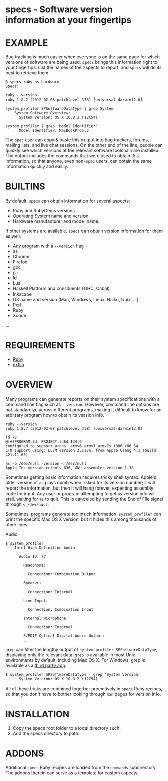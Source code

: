 # specs - Software version information at your fingertips

# EXAMPLE

Bug tracking is much easier when everyone is on the same page for which versions of software are being used. `specs` brings this information right to your fingertips. List the names of the aspects to report, and `specs` will do its best to retrieve them.

	$ specs ruby os hardware
	Specs:

	ruby --version
	ruby 1.8.7 (2012-02-08 patchlevel 358) [universal-darwin12.0]

	system_profiler SPSoftwareDataType | grep System
	    System Software Overview:
	      System Version: OS X 10.8.2 (12C54)

	system_profiler | grep 'Model Identifier'
	      Model Identifier: MacBookPro5,5

The `spec` user can copy & paste this output into bug trackers, forums, mailing lists, and live chat sessions. On the other end of the line, people can quickly see which versions of the relevant software toolchain are installed. The output includes the commands that were used to obtain this information, so that anyone, even non-`spec` users, can obtain the same information quickly and easily.

# BUILTINS

By default, `specs` can obtain information for several aspects:

* Ruby and RubyGems versions
* Operating System name and version
* Hardware manufacturer and model name

If other systems are available, `specs` can obtain version information for them as well.

* Any program with a `--version` flag
* as
* Chrome
* Firefox
* gcc
* g++
* ld
* Lua
* Haskell Platform and consituents (GHC, Cabal)
* Inkscape
* OS name and version (Mac, Windows, Linux, Haiku, Unix, ...)
* Perl
* Ruby
* Xcode

...

# REQUIREMENTS

* [Ruby](http://www.ruby-lang.org/)
* [extlib](http://rubygems.org/gems/extlib)

# OVERVIEW

Many programs can generate reports on their system specifications with a command line flag such as `--version`. However, command line options are not standardize across different programs, making it difficult to know for an arbitrary program how to obtain its version info.

	ruby --version
	ruby 1.8.7 (2012-02-08 patchlevel 358) [universal-darwin12.0]

	ld -v
	@(#)PROGRAM:ld  PROJECT:ld64-134.9
	configured to support archs: armv6 armv7 armv7s i386 x86_64
	LTO support using: LLVM version 3.1svn, from Apple Clang 4.1 (build 421.11.65)

	as -o /dev/null -version < /dev/null
	Apple Inc version cctools-836, GNU assembler version 1.38

Sometimes getting basic information requires tricky shell syntax. Apple's older version of `as` plays dumb when asked for its version number; it will report the information, but then it will hang forever, expecting assembly code for input. Any user or program attempting to get `as` version info will stall, waiting for `as` to quit. This is canceled by sending the End of File signal through `< /dev/null`.

Sometimes, programs generate too much information. `system_profiler` can print the specific Mac OS X version, but it hides this among thousands of other lines.

Audio:

	$ system_profiler
	    Intel High Definition Audio:

	      Audio ID: 77

	        Headphone:

	          Connection: Combination Output

	        Speaker:

	          Connection: Internal

	        Line Input:

	          Connection: Combination Input

	        Internal Microphone:

	          Connection: Internal

	        S/PDIF Optical Digital Audio Output:
			...

`grep` can filter the lengthy output of `system_profiler SPSoftwareDataType`, displaying only the relevant data. `grep` is available in most Unix environments by default, including Mac OS X. For Windows, grep is available as a [third party app](http://www.yellosoft.us/helpers#grep).

	$ system_profiler SPSoftwareDataType | grep 'System Version'
	      System Version: OS X 10.8.2 (12C54)

All of these tricks are combined together preemtively in `specs` Ruby recipes, so that you don't have to bother looking through `man` pages for version info.

# INSTALLATION

1. Copy the specs root folder to a local directory such.
2. Add the specs directory to path.

# ADDONS

Additional `specs` Ruby recipes are loaded from the `commands` subdirectory. The addons therein can serve as a template for custom aspects.